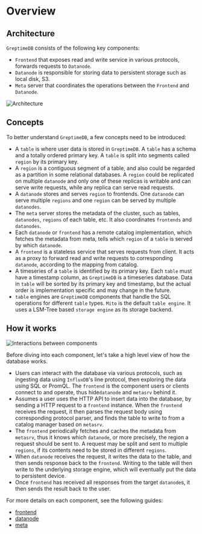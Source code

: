 # Overview

## Architecture

`GreptimeDB` consists of the following key components:

- `Frontend` that exposes read and write service in various protocols, forwards requests to
`Datanode`.
- `Datanode` is responsible for storing data to persistent storage such as local disk, S3.
- `Meta` server that coordinates the operations between the `Frontend` and `Datanode`.

![Architecture](../public/architecture.png)

## Concepts

To better understand `GreptimeDB`, a few concepts need to be introduced:

- A `table` is where user data is stored in `GreptimeDB`. A `table` has a schema and a totally
ordered primary key. A `table` is split into segments called `region` by its primary key.
- A `region` is a contiguous segment of a table, and also could be regarded as a partition in some
relational databases. A `region` could be replicated on multiple `datanode` and only one of these
replicas is writable and can serve write requests, while any replica can serve read requests.
- A `datanode` stores and serves `region` to frontends. One `datanode` can serve multiple `regions`
and one `region` can be served by multiple `datanodes`.
- The `meta` server stores the metadata of the cluster, such as tables, `datanodes`, `regions` of each
table, etc. It also coordinates `frontends` and `datanodes`.
- Each `datanode` or `frontend` has a remote catalog implementation, which fetches the metadata from
meta, tells which `region` of a `table` is served by which `datanode`.
- A `frontend` is a stateless service that serves requests from client. It acts as a proxy to
forward read and write requests to corresponding `datanode`, according to the mapping from catalog.
- A timeseries of a `table` is identified by its primary key. Each `table` must have a timestamp
column, as `GreptimeDB` is a timeseries database. Data in `table` will be sorted by its primary key
and
timestamp, but the actual order is implementation specific and may change in the future.
- `table` engines are `GreptimeDB` components that handle the SQL operations for different `table`
types.
`Mito` is the default `table engine`. It uses a LSM-Tree based `storage engine` as its storage
backend.

## How it works

![Interactions between components](../public/how-it-works.png)

Before diving into each component, let's take a high level view of how the database works.

- Users can interact with the database via various protocols, such as ingesting data using
`InfluxDB`'s line protocol, then exploring the data using SQL or PromQL. The `frontend` is the
component users or clients connect to and operate, thus hide`datanode` and `metasrv` behind it.
- Assumes a user uses the HTTP API to insert data into the database, by sending a HTTP request to a
`frontend` instance. When the `frontend` receives the request, it then parses the request body using
corresponding protocol parser, and finds the table to write to from a catalog manager based on
`metasrv`.
- The `frontend` periodically fetches and caches the metadata from `metasrv`, thus it knows which
`datanode`, or more precisely, the region a request should be sent to. A request may be split and
sent to multiple `regions`, if its contents need to be stored in different `regions`.
- When `datanode` receives the request, it writes the data to the table, and then sends response
back to the `frontend`. Writing to the table will then write to the underlying storage engine,
which will eventually put the data to persistent device.
- Once `frontend` has received all responses from the target `datanode`s, it then sends the result
back to the user.

For more details on each component, see the following guides:

- [frontend][1]
- [datanode][2]
- [meta][3]

[1]: frontend/overview.md
[2]: datanode/overview.md
[3]: meta/overview.md
